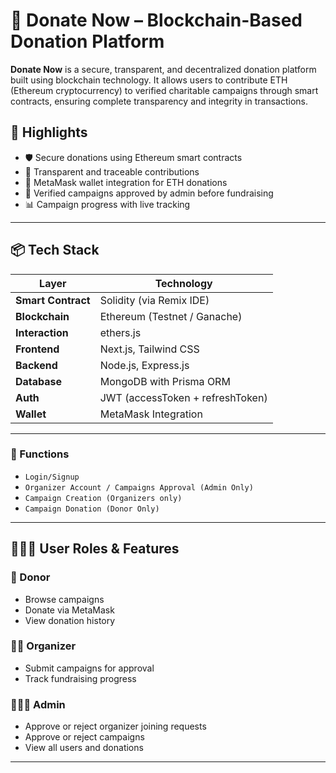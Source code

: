 # 💸 Donate Now – Blockchain-Based Donation Platform

**Donate Now** is a secure, transparent, and decentralized donation platform built using blockchain technology. It allows users to contribute ETH (Ethereum cryptocurrency) to verified charitable campaigns through smart contracts, ensuring complete transparency and integrity in transactions.

## 🌟 Highlights

- 🛡 Secure donations using Ethereum smart contracts
- 🔗 Transparent and traceable contributions
- 👛 MetaMask wallet integration for ETH donations
- 🧾 Verified campaigns approved by admin before fundraising
- 📊 Campaign progress with live tracking

---

## 📦 Tech Stack

| Layer               | Technology                 |
|---------------------|----------------------------|
| **Smart Contract**  | Solidity (via Remix IDE)   |
| **Blockchain**      | Ethereum (Testnet / Ganache) |
| **Interaction**     | ethers.js                  |
| **Frontend**        | Next.js, Tailwind CSS      |
| **Backend**         | Node.js, Express.js        |
| **Database**        | MongoDB with Prisma ORM    |
| **Auth**            | JWT (accessToken + refreshToken) |
| **Wallet**          | MetaMask Integration       |

---

### 🧩 Functions

- `Login/Signup`
- `Organizer Account / Campaigns Approval (Admin Only)`
- `Campaign Creation (Organizers only)`
- `Campaign Donation (Donor Only)`

---

## 👨‍👦‍👦 User Roles & Features

### 👤 Donor
- Browse campaigns
- Donate via MetaMask
- View donation history

### 🧑‍💼 Organizer
- Submit campaigns for approval
- Track fundraising progress

### 👨🏻‍💻 Admin
- Approve or reject organizer joining requests
- Approve or reject campaigns
- View all users and donations

---
